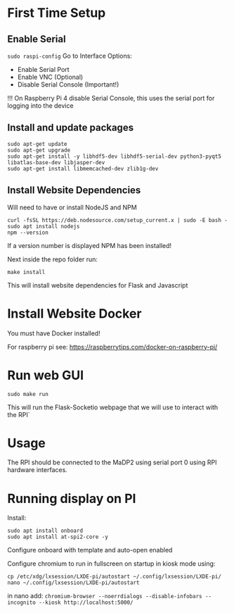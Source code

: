 # First Time Setup

## Enable Serial

`sudo raspi-config`
Go to Interface Options:
- Enable Serial Port
- Enable VNC (Optional)
- Disable Serial Console (Important!)

!!! On Raspberry Pi 4 disable Serial Console, this uses the serial port for logging into the device

## Install and update packages

```
sudo apt-get update
sudo apt-get upgrade
sudo apt-get install -y libhdf5-dev libhdf5-serial-dev python3-pyqt5 libatlas-base-dev libjasper-dev
sudo apt-get install libmemcached-dev zlib1g-dev
```

## Install Website Dependencies

Will need to have or install NodeJS and NPM

```
curl -fsSL https://deb.nodesource.com/setup_current.x | sudo -E bash -
sudo apt install nodejs
npm --version
```
If a version number is displayed NPM has been installed!

Next inside the repo folder run:

```
make install
```

This will install website dependencies for Flask and Javascript

# Install Website Docker

You must have Docker installed!

For raspberry pi see: https://raspberrytips.com/docker-on-raspberry-pi/

# Run web GUI

`sudo make run`

This will run the Flask-Socketio webpage that we will use to interact with the RPI`

# Usage

The RPI should be connected to the MaDP2 using serial port 0 using RPI hardware interfaces.

# Running display on PI

Install:

```
sudo apt install onboard
sudo apt install at-spi2-core -y
```

Configure onboard with template and auto-open enabled

Configure chromium to run in fullscreen on startup in kiosk mode using:

```
cp /etc/xdg/lxsession/LXDE-pi/autostart ~/.config/lxsession/LXDE-pi/
nano ~/.config/lxsession/LXDE-pi/autostart
```

in nano add:
`chromium-browser --noerrdialogs --disable-infobars --incognito --kiosk http://localhost:5000/`
